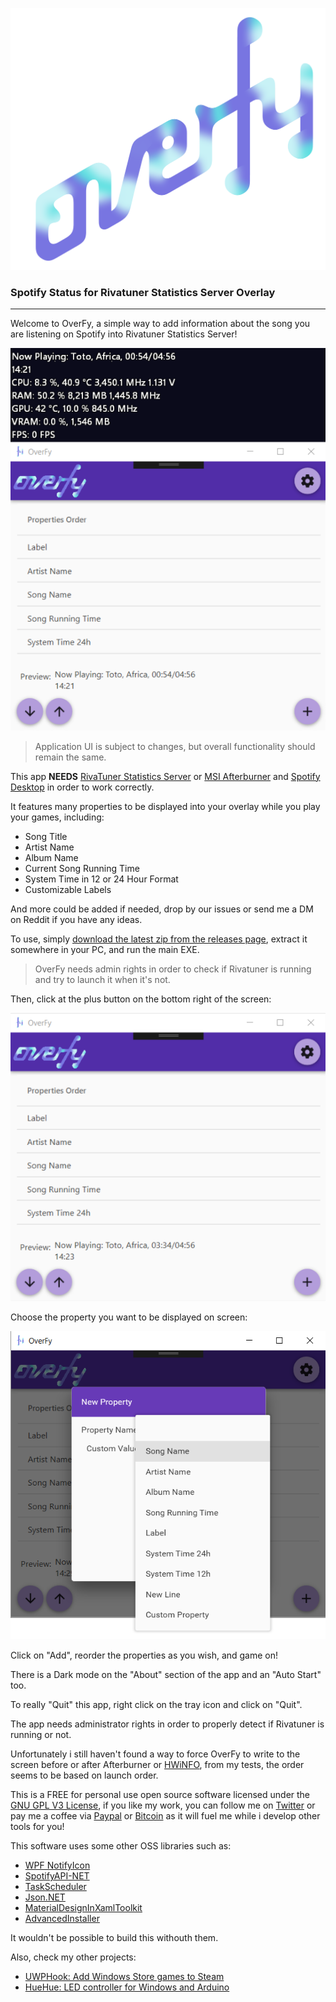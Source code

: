 ![Application Logo](OverFy/Resource/banner.png)
### Spotify Status for Rivatuner Statistics Server Overlay

***

Welcome to OverFy, a simple way to add information about the song you are listening on Spotify into Rivatuner Statistics Server!

![Application Main Window](Prints/MainWindowWithRiva.png)

> Application UI is subject to changes, but overall functionality should remain the same.

This app **NEEDS** [RivaTuner Statistics Server](http://www.guru3d.com/files-details/rtss-rivatuner-statistics-server-download.html) or [MSI Afterburner](https://www.msi.com/page/afterburner) and [Spotify Desktop](https://www.spotify.com/br/download/windows/) in order to work correctly.

It features many properties to be displayed into your overlay while you play your games, including:
- Song Title
- Artist Name
- Album Name 
- Current Song Running Time
- System Time in 12 or 24 Hour Format
- Customizable Labels

And more could be added if needed, drop by our issues or send me a DM on Reddit if you have any ideas.

To use, simply [download the latest zip from the releases page](https://github.com/BrianLima/OverFy/releases), extract it somewhere in your PC, and run the main EXE.

> OverFy needs admin rights in order to check if Rivatuner is running and try to launch it when it's not.

Then, click at the plus button on the bottom right of the screen:

![Main Window](Prints/MainWindow.png)

Choose the property you want to be displayed on screen:

![Property List](Prints/PropertyList.png)

Click on "Add", reorder the properties as you wish, and game on!

There is a Dark mode on the "About" section of the app and an "Auto Start" too.

To really "Quit" this app, right click on the tray icon and click on "Quit".

The app needs administrator rights in order to properly detect if Rivatuner is running or not.

Unfortunately i still haven't found a way to force OverFy to write to the screen before or after Afterburner or [HWiNFO](https://www.hwinfo.com/download.php), from my tests, the order seems to be based on launch order.

This is a FREE for personal use open source software licensed under the [GNU GPL V3 License](LICENSE), if you like my work, you can follow me on [Twitter](https://twitter.com/brianostorm) or pay me a coffee via [Paypal](https://www.paypal.com/cgi-bin/webscr?cmd=_s-xclick&hosted_button_id=9YPV3FHEFRAUQ) or [Bitcoin](https://blockchain.info/pt/address/174LnSVCdrX4CnVS84jom7by2hMBGvJobm) as it will fuel me while i develop other tools for you!

This software uses some other OSS libraries such as:
 - [WPF NotifyIcon](http://www.hardcodet.net/wpf-notifyicon)
 - [SpotifyAPI-NET](https://github.com/JohnnyCrazy/SpotifyAPI-NET/)
 - [TaskScheduler](https://github.com/dahall/taskscheduler)
 - [Json.NET](https://www.newtonsoft.com/json)
 - [MaterialDesignInXamlToolkit](https://github.com/ButchersBoy/MaterialDesignInXamlToolkit)
 - [AdvancedInstaller](https://www.advancedinstaller.com/)

It wouldn't be possible to build this withouth them.

Also, check my other projects:

- [UWPHook: Add Windows Store games to Steam](https://brianlima.github.io/UWPHook/)
- [HueHue: LED controller for Windows and Arduino](https://github.com/BrianLima/HueHue)


